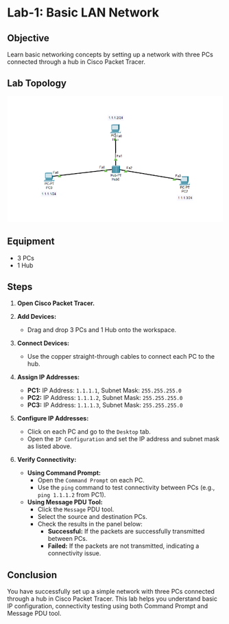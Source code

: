 # Lab-1: Basic LAN Network

## Objective
Learn basic networking concepts by setting up a network with three PCs connected through a hub in Cisco Packet Tracer.

## Lab Topology
![Lab-1](Lab-1.png) 

## Equipment
- 3 PCs
- 1 Hub

## Steps

1. **Open Cisco Packet Tracer.**

2. **Add Devices:**
   - Drag and drop 3 PCs and 1 Hub onto the workspace.

3. **Connect Devices:**
   - Use the copper straight-through cables to connect each PC to the hub.

4. **Assign IP Addresses:**
   - **PC1:** IP Address: `1.1.1.1`, Subnet Mask: `255.255.255.0`
   - **PC2:** IP Address: `1.1.1.2`, Subnet Mask: `255.255.255.0`
   - **PC3:** IP Address: `1.1.1.3`, Subnet Mask: `255.255.255.0`

5. **Configure IP Addresses:**
   - Click on each PC and go to the `Desktop` tab.
   - Open the `IP Configuration` and set the IP address and subnet mask as listed above.

6. **Verify Connectivity:**
   - **Using Command Prompt:**
     - Open the `Command Prompt` on each PC.
     - Use the `ping` command to test connectivity between PCs (e.g., `ping 1.1.1.2` from PC1).
   - **Using Message PDU Tool:**
     - Click the `Message` PDU tool.
     - Select the source and destination PCs.
     - Check the results in the panel below:
         - **Successful:** If the packets are successfully transmitted between PCs.
         - **Failed:** If the packets are not transmitted, indicating a connectivity issue.

## Conclusion
You have successfully set up a simple network with three PCs connected through a hub in Cisco Packet Tracer. 
This lab helps you understand basic IP configuration, connectivity testing using both Command Prompt and Message PDU tool.
